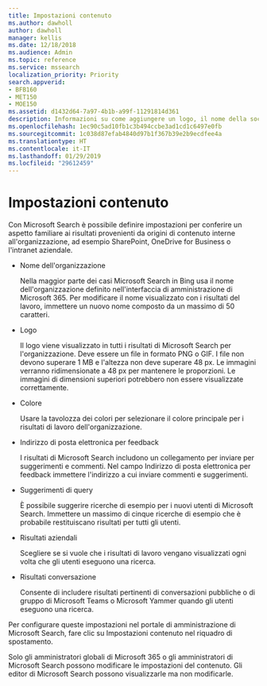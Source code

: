 ```yaml
---
title: Impostazioni contenuto
ms.author: dawholl
author: dawholl
manager: kellis
ms.date: 12/18/2018
ms.audience: Admin
ms.topic: reference
ms.service: mssearch
localization_priority: Priority
search.appverid:
- BFB160
- MET150
- MOE150
ms.assetid: d1432d64-7a97-4b1b-a99f-11291814d361
description: Informazioni su come aggiungere un logo, il nome della società e altro ancora ai risultati del lavoro di Microsoft Search
ms.openlocfilehash: 1ec90c5ad10fb1c3b494ccbe3ad1cd1c6497e0fb
ms.sourcegitcommit: 1c038d87efab4840d97b1f367b39e2b9ecdfee4a
ms.translationtype: HT
ms.contentlocale: it-IT
ms.lasthandoff: 01/29/2019
ms.locfileid: "29612459"
---
```

# <a name="content-settings"></a>Impostazioni contenuto

Con Microsoft Search è possibile definire impostazioni per conferire un aspetto familiare ai risultati provenienti da origini di contenuto interne all'organizzazione, ad esempio SharePoint, OneDrive for Business o l'intranet aziendale. 
  
- Nome dell'organizzazione
    
    Nella maggior parte dei casi Microsoft Search in Bing usa il nome dell'organizzazione definito nell'interfaccia di amministrazione di Microsoft 365. Per modificare il nome visualizzato con i risultati del lavoro, immettere un nuovo nome composto da un massimo di 50 caratteri.
    
- Logo
    
    Il logo viene visualizzato in tutti i risultati di Microsoft Search per l'organizzazione. Deve essere un file in formato PNG o GIF. I file non devono superare 1 MB e l'altezza non deve superare 48 px. Le immagini verranno ridimensionate a 48 px per mantenere le proporzioni. Le immagini di dimensioni superiori potrebbero non essere visualizzate correttamente.
    
- Colore
    
    Usare la tavolozza dei colori per selezionare il colore principale per i risultati di lavoro dell'organizzazione.
    
- Indirizzo di posta elettronica per feedback
    
    I risultati di Microsoft Search includono un collegamento per inviare per suggerimenti e commenti. Nel campo Indirizzo di posta elettronica per feedback immettere l'indirizzo a cui inviare commenti e suggerimenti.
    
- Suggerimenti di query
    
    È possibile suggerire ricerche di esempio per i nuovi utenti di Microsoft Search. Immettere un massimo di cinque ricerche di esempio che è probabile restituiscano risultati per tutti gli utenti.
    
- Risultati aziendali
    
    Scegliere se si vuole che i risultati di lavoro vengano visualizzati ogni volta che gli utenti eseguono una ricerca.
    
- Risultati conversazione
    
    Consente di includere risultati pertinenti di conversazioni pubbliche o di gruppo di Microsoft Teams o Microsoft Yammer quando gli utenti eseguono una ricerca.
    
Per configurare queste impostazioni nel portale di amministrazione di Microsoft Search, fare clic su Impostazioni contenuto nel riquadro di spostamento.
  
Solo gli amministratori globali di Microsoft 365 o gli amministratori di Microsoft Search possono modificare le impostazioni del contenuto. Gli editor di Microsoft Search possono visualizzarle ma non modificarle.


